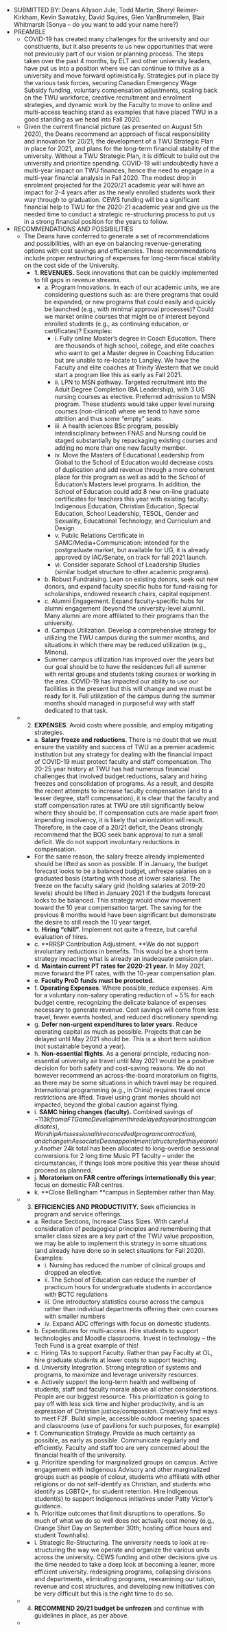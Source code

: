 - SUBMITTED BY: Deans Allyson Jule, Todd Martin, Sheryl Reimer-Kirkham, Kevin Sawatzky, David Squires, Glen VanBrummelen, Blair Whitmarsh (Sonya – do you want to add your name here?)
- PREAMBLE
    - COVID-19 has created many challenges for the university and our constituents, but it also presents to us new opportunities that were not previously part of our vision or planning process. The steps taken over the past 4 months, by ELT and other university leaders, have put us into a position where we can continue to thrive as a university and move forward optimistically. Strategies put in place by the various task forces, securing Canadian Emergency Wage Subsidy funding, voluntary compensation adjustments, scaling back on the TWU workforce, creative recruitment and enrolment strategies, and dynamic work by the Faculty to move to online and multi-access teaching stand as examples that have placed TWU in a good standing as we head into Fall 2020.
    - Given the current financial picture (as presented on August 5th 2020), the Deans recommend an approach of fiscal responsibility and innovation for 20/21, the development of a TWU Strategic Plan in place for 2021, and plans for the long-term financial stability of the university. Without a TWU Strategic Plan, it is difficult to build out the university and prioritize spending. COVID-19 will undoubtedly have a multi-year impact on TWU finances, hence the need to engage in a multi-year financial analysis in Fall 2020. The modest drop in enrolment projected for the 2020/21 academic year will have an impact for 2-4 years after as the newly enrolled students work their way through to graduation. CEWS funding will be a significant financial help to TWU for the 2020-21 academic year and give us the needed time to conduct a strategic re-structuring process to put us in a strong financial position for the years to follow.
- RECOMMENDATIONS AND POSSIBILITIES
    - The Deans have conferred to generate a set of recommendations and possibilities, with an eye on balancing revenue-generating options with cost savings and efficiencies. These recommendations include proper restructuring of expenses for long-term fiscal stability on the cost side of the University.
        - **1. REVENUES.** Seek innovations that can be quickly implemented to fill gaps in revenue streams.
            - a. Program Innovations. In each of our academic units, we are considering questions such as: are there programs that could be expanded, or new programs that could easily and quickly be launched (e.g., with minimal approval processes)? Could we market online courses that might be of interest beyond enrolled students (e.g., as continuing education, or certificates)? Examples:
                - i. Fully online Master’s degree in Coach Education. There are thousands of high school, college, and elite coaches who want to get a Master degree in Coaching Education but are unable to re-locate to Langley. We have the Faculty and elite coaches at Trinity Western that we could start a program like this as early as Fall 2021.
                - ii. LPN to MSN pathway. Targeted recruitment into the Adult Degree Completion (BA Leadership), with 3 UG nursing courses as elective. Preferred admission to MSN program. These students would take upper level nursing courses (non-clinical) where we tend to have some attrition and thus some “empty” seats.
                - iii. A health sciences BSc program, possibly interdisciplinary between FNAS and Nursing could be staged substantially by repackaging existing courses and adding no more than one new faculty member.
                - iv. Move the Masters of Educational Leadership from Global to the School of Education would decrease costs of duplication and add revenue through a more coherent place for this program as well as add to the School of Education’s Masters level programs. In addition, the School of Education could add 8 new on-line graduate certificates for teachers this year with existing faculty: Indigenous Education, Christian Education, Special Education, School Leadership, TESOL, Gender and Sexuality, Educational Technology, and Curriculum and Design
                - v. Public Relations Certificate in SAMC/Media+Communication: intended for the postgraduate market, but available for UG, it is already approved by IAC/Senate, on track for fall 2021 launch.
                - vi. Consider separate School of Leadership Studies (similar budget structure to other academic programs).
            - b. Robust Fundraising. Lean on existing donors, seek out new donors, and expand faculty specific hubs for fund-raising for scholarships, endowed research chairs, capital equipment.
            - c. Alumni Engagement. Expand faculty-specific hubs for alumni engagement (beyond the university-level alumni). Many alumni are more affiliated to their programs than the university.
            - d. Campus Utilization. Develop a comprehensive strategy for utilizing the TWU campus during the summer months, and situations in which there may be reduced utilization (e.g., Minoru).
            - Summer campus utilization has improved over the years but our goal should be to have the residences full all summer with rental groups and students taking courses or working in the area. COVID-19 has impacted our ability to use our facilities in the present but this will change and we must be ready for it. Full utilization of the campus during the summer months should managed in purposeful way with staff dedicated to that task.
    - 2. **EXPENSES**. Avoid costs where possible, and employ mitigating strategies.
        - a. **Salary freeze and reductions**. There is no doubt that we must ensure the viability and success of TWU as a premier academic institution but any strategy for dealing with the financial impact of COVID-19 must protect faculty and staff compensation. The 20-25 year history at TWU has had numerous financial challenges that involved budget reductions, salary and hiring freezes and consolidation of programs. As a result, and despite the recent attempts to increase faculty compensation (and to a lesser degree, staff compensation), it is clear that the faculty and staff compensation rates at TWU are still significantly below where they should be. If compensation cuts are made apart from impending insolvency, it is likely that unionization will result. Therefore, in the case of a 20/21 deficit, the Deans strongly recommend that the BOG seek bank approval to run a small deficit. We do not support involuntary reductions in compensation.
        - For the same reason, the salary freeze already implemented should be lifted as soon as possible. If in January, the budget forecast looks to be a balanced budget, unfreeze salaries on a graduated basis (starting with those at lower salaries). The freeze on the faculty salary grid (holding salaries at 2019-20 levels) should be lifted in January 2021 if the budgets forecast looks to be balanced. This strategy would show movement toward the 10 year compensation target. The saving for the previous 8 months would have been significant but demonstrate the desire to still reach the 10 year target.
        - b. **Hiring “chill”.** Implement not quite a freeze, but careful evaluation of hires.
        - c. **RRSP Contribution Adjustment. **We do not support involuntary reductions in benefits. This would be a short term strategy impacting what is already an inadequate pension plan.
        - d. **Maintain current PT rates for 2020-21 year.** In May 2021, move forward the PT rates, with the 10-year compensation plan.
        - e. **Faculty ProD funds must be protected.**
        - f. **Operating Expenses**. Where possible, reduce expenses. Aim for a voluntary non-salary operating reduction of ~ 5% for each budget centre, recognizing the delicate balance of expenses necessary to generate revenue. Cost savings will come from less travel, fewer events hosted, and reduced discretionary spending.
        - g. **Defer non-urgent expenditures to later years.** Reduce operating capital as much as possible. Projects that can be delayed until May 2021 should be. This is a short term solution (not sustainable beyond a year).
        - h. **Non-essential flights**. As a general principle, reducing non-essential university air travel until May 2021 would be a positive decision for both safety and cost-saving reasons. We do not however recommend an across-the-board moratorium on flights, as there may be some situations in which travel may be required. International programming (e.g., in China) requires travel once restrictions are lifted. Travel using grant monies should not impacted, beyond the global caution against flying.
        - i. **SAMC hiring changes (faculty).** Combined savings of ~$113k from a FT Game Development hire delayed a year (no strong candidates), Worship Arts sessional hire cancelled (program contraction), and change in Associate Dean appointment/structure for this year only. Another ~$24k total has been allocated to long-overdue sessional conversions for 2 long time Music PT faculty – under the circumstances, if things look more positive this year these should proceed as planned.
        - j. **Moratorium on FAR centre offerings internationally this year**; focus on domestic FAR centres.
        - k. **Close Bellingham **campus in September rather than May.
    - 3. **EFFICIENCIES AND PRODUCTIVITY.** Seek efficiencies in program and service offerings.
        - a. Reduce Sections, Increase Class Sizes. With careful consideration of pedagogical principles and remembering that smaller class sizes are a key part of the TWU value proposition, we may be able to implement this strategy in some situations (and already have done so in select situations for Fall 2020). Examples:
            - i. Nursing has reduced the number of clinical groups and dropped an elective.
            - ii. The School of Education can reduce the number of practicum hours for undergraduate students in accordance with BCTC regulations
            - iii. One introductory statistics course across the campus rather than individual departments offering their own courses with smaller numbers
            - iv. Expand ADC offerings with focus on domestic students.
        - b. Expenditures for multi-access. Hire students to support technologies and Moodle classrooms. Invest in technology – the Tech Fund is a great example of this!
        - c. Hiring TAs to support Faculty. Rather than pay Faculty at OL, hire graduate students at lower costs to support teaching.
        - d. University Integration. Strong integration of systems and programs, to maximize and leverage university resources.
        - e. Actively support the long-term health and wellbeing of students, staff and faculty morale above all other considerations. People are our biggest resource. This prioritization is going to pay off with less sick time and higher productivity, and is an expression of Christian justice/compassion. Creatively find ways to meet F2F. Build simple, accessible outdoor meeting spaces and classrooms (use of pavilions for such purposes, for example)
        - f. Communication Strategy. Provide as much certainty as possible, as early as possible. Communicate regularly and efficiently. Faculty and staff too are very concerned about the financial health of the university.
        - g. Prioritize spending for marginalized groups on campus. Active engagement with Indigenous Advisory and other marginalized groups such as people of colour, students who affiliate with other religions or do not self-identify as Christian, and students who identify as LGBTQ+, for student retention. Hire Indigenous student(s) to support Indigenous initiatives under Patty Victor’s guidance.
        - h. Prioritize outcomes that limit disruptions to operations. So much of what we do so well does not actually cost money (e.g., Orange Shirt Day on September 30th; hosting office hours and student Townhalls).
        - i. Strategic Re-Structuring. The university needs to look at re-structuring the way we operate and organize the various units across the university. CEWS funding and other decisions give us the time needed to take a deep look at becoming a leaner, more efficient university. redesigning programs, collapsing divisions and departments, eliminating programs, reexamining our tuition, revenue and cost structures, and developing new initiatives can be very difficult but this is the right time to do so.
    - 4. **RECOMMEND 20/21 budget be unfrozen** and continue with guidelines in place, as per above.
    - 
